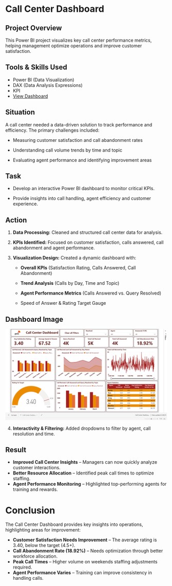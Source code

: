 # Call Center Dashboard

## Project Overview
This Power BI project visualizes key call center performance metrics, helping management optimize operations and improve customer satisfaction.

## Tools & Skills Used
- Power BI (Data Visualization)
- DAX (Data Analysis Expressions)
- KPI
- <a href="https://app.powerbi.com/view?r=eyJrIjoiZTgxYTAwNjMtYjRiYS00YTJmLTg0NGEtYmRjYmY0YWNiNDkxIiwidCI6ImRmODY3OWNkLWE4MGUtNDVkOC05OWFjLWM4M2VkN2ZmOTVhMCJ9">View Dashboard</a>

## Situation
A call center needed a data-driven solution to track performance and efficiency. The primary challenges included:

* Measuring customer satisfaction and call abandonment rates

* Understanding call volume trends by time and topic

* Evaluating agent performance and identifying improvement areas

## Task
* Develop an interactive Power BI dashboard to monitor critical KPIs.

* Provide insights into call handling, agent efficiency and customer experience.

## Action
1) **Data Processing:** Cleaned and structured call center data for analysis.

2) **KPIs Identified:** Focused on customer satisfaction, calls answered, call abandonment and agent performance.

3) **Visualization Design:** Created a dynamic dashboard with:

      * **Overall KPIs** (Satisfaction Rating, Calls Answered, Call Abandonment)
      
      * **Trend Analysis** (Calls by Day, Time and Topic)
      
      * **Agent Performance Metrics** (Calls Answered vs. Query Resolved)
      
      * Speed of Answer & Rating Target Gauge
   
## Dashboard Image

![image alt](https://github.com/bhaskarkumar222/Call-Center-Dashboard/blob/8c8a22d28cc596689255f632f21cc9a2e69d8e0a/Call%20Center%20Image.png)


4) **Interactivity & Filtering:** Added dropdowns to filter by agent, call resolution and time.

## Result
* **Improved Call Center Insights** – Managers can now quickly analyze customer interactions.
* **Better Resource Allocation** – Identified peak call times to optimize staffing.
* **Agent Performance Monitoring** – Highlighted top-performing agents for training and rewards.

# Conclusion
The Call Center Dashboard provides key insights into operations, highlighting areas for improvement:

* **Customer Satisfaction Needs Improvement** – The average rating is 3.40, below the target (4.5+).
* **Call Abandonment Rate (18.92%)** – Needs optimization through better workforce allocation.
* **Peak Call Times** – Higher volume on weekends staffing adjustments required.
* **Agent Performance Varies** – Training can improve consistency in handling calls.



